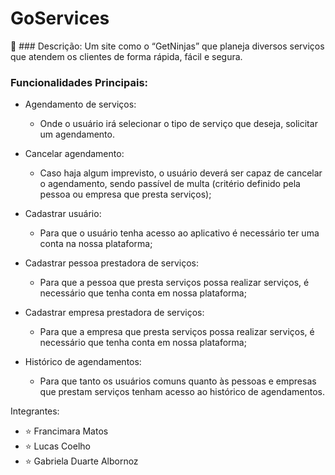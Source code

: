 # GoServices

:page_facing_up: ### Descrição:
Um site como o “GetNinjas” que planeja diversos serviços que atendem os clientes de forma rápida, fácil e segura.

### Funcionalidades Principais:
- Agendamento de serviços:
  - Onde o usuário irá selecionar o tipo de serviço que deseja, solicitar um agendamento.

- Cancelar agendamento:
  - Caso haja algum imprevisto, o usuário deverá ser capaz de cancelar o agendamento, sendo passível de multa (critério definido pela pessoa ou empresa que presta serviços);

- Cadastrar usuário:
  - Para que o usuário tenha acesso ao aplicativo é necessário ter uma conta na nossa plataforma;

- Cadastrar pessoa prestadora de serviços:
  - Para que a pessoa que presta serviços possa realizar serviços, é necessário que tenha conta em nossa plataforma;

- Cadastrar empresa prestadora de serviços:
  - Para que a empresa que presta serviços possa realizar serviços, é necessário que tenha conta em nossa plataforma;

- Histórico de agendamentos:
  - Para que tanto os usuários comuns quanto às pessoas e empresas que prestam serviços tenham acesso ao histórico de agendamentos.

Integrantes:
- :star: Francimara Matos
- :star: Lucas Coelho
- :star: Gabriela Duarte Albornoz


